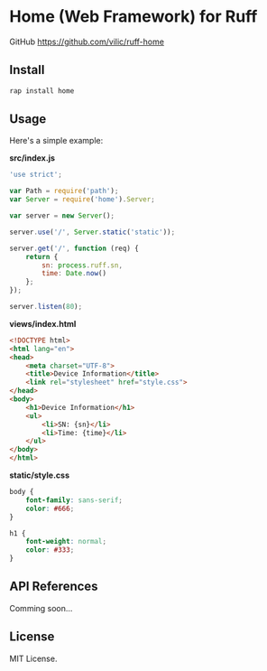 # Home (Web Framework) for Ruff

GitHub <https://github.com/vilic/ruff-home>

## Install

```sh
rap install home
```

## Usage

Here's a simple example:

**src/index.js**

```js
'use strict';

var Path = require('path');
var Server = require('home').Server;

var server = new Server();

server.use('/', Server.static('static'));

server.get('/', function (req) {
    return {
        sn: process.ruff.sn,
        time: Date.now()
    };
});

server.listen(80);
```

**views/index.html**

```html
<!DOCTYPE html>
<html lang="en">
<head>
    <meta charset="UTF-8">
    <title>Device Information</title>
    <link rel="stylesheet" href="style.css">
</head>
<body>
    <h1>Device Information</h1>
    <ul>
        <li>SN: {sn}</li>
        <li>Time: {time}</li>
    </ul>
</body>
</html>
```

**static/style.css**

```css
body {
    font-family: sans-serif;
    color: #666;
}

h1 {
    font-weight: normal;
    color: #333;
}
```

## API References

Comming soon...

## License

MIT License.

